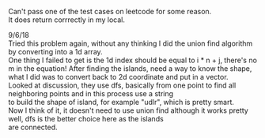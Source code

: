 Can't pass one of the test cases on leetcode for some reason.\
It does return corrrectly in my local.

9/6/18\
Tried this problem again, without any thinking I did the union find algorithm by converting into a 1d array.\
One thing I failed to get is the 1d index should be equal to i * n + j, there's no m in the equation!
After finding the islands, need a way to know the shape, what I did was to convert back to 2d coordinate and put in a vector.\
Looked at discussion, they use dfs, basically from one point to find all neighboring points and in this process use a string\
to build the shape of island, for example "udlr", which is pretty smart.\
Now I think of it, it doesn't need to use union find although it works pretty well, dfs is the better choice here as the islands\
are connected.
